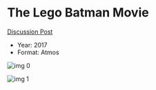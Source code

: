 # The Lego Batman Movie

[Discussion Post](https://www.avsforum.com/threads/bass-eq-for-filtered-movies.2995212/post-56865568)

* Year: 2017
* Format: Atmos

![img 0](https://i.imgur.com/mjiWtR5.jpg)

![img 1](https://i.imgur.com/06AGAVL.png)

